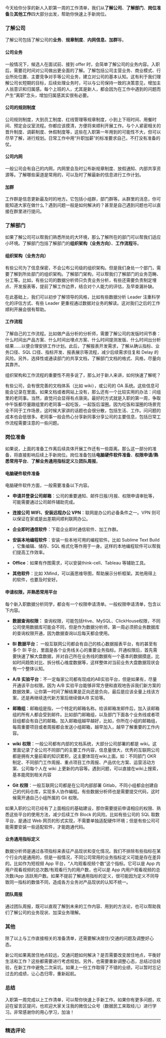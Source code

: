 <p data-nodeid="13116" class="">今天给你分享的新人入职第一周的工作清单，我们从<strong data-nodeid="13134">了解公司</strong>、<strong data-nodeid="13135">了解部门</strong>、<strong data-nodeid="13136">岗位准备</strong>及<strong data-nodeid="13137">其他工作</strong>四大部分出发，帮助你快速上手新岗位。</p>



<h3 data-nodeid="11985">了解公司</h3>
<p data-nodeid="11986">了解公司包括了解公司的<strong data-nodeid="12082">业务</strong>、<strong data-nodeid="12083">规章制度</strong>、<strong data-nodeid="12084">内网信息、加群</strong>等。</p>
<h4 data-nodeid="11987">公司业务</h4>
<p data-nodeid="11988">一般情况下，候选人在面试前、接到 offer 时，会简单了解公司的业务内容。入职后，需要花时间对公司做出更全面的了解。了解包括公司主营业务、商业模式、行业所处位置、主要竞争对手等公司业务，建立对公司的基本认知。这有利于我们理解公司长短期的目标，后续处理业务时，可以与公司保持一致的决策意见，增加主人翁意识和归属感。每个上班的人，尤其是新人，都会因为在工作中遇到的问题而产生“离职”念头，增加归属感其实很有必要。</p>
<h4 data-nodeid="11989">公司的规则制度</h4>
<p data-nodeid="11990">公司规则制度，大到员工制度、红线管理等规章制度，小到上下班时间、用餐时间、预定会议室流程。你都应该摸清，方便将来顺利开展工作。与个人紧密相关的晋升制度、调薪制度、休假制度等，这些在入职第一年用到的可能性不大，但可以尽早了解，进行规划。日常工作中用“升职加薪”的标准要求自己，不打没有准备的仗。</p>
<h4 data-nodeid="11991">公司内网</h4>
<p data-nodeid="11992">一般公司会有自己的内网，内网里会及时公布新规章制度、放假通知、内部共享资源等。了解哪些渠道是常用的，可以及时了解最新的信息进行工作计划。</p>
<h4 data-nodeid="11993">加群</h4>
<p data-nodeid="11994">工作群是信息更新最及时的地方。它包括小组群，部门群等。从群里的消息，你可能知道大家在做什么？遇到问题一般是如何解决的？甚至是自己遇到问题也可以直接在群里进行提问。</p>
<h3 data-nodeid="11995">了解部门</h3>
<p data-nodeid="11996">如果了解公司可以帮我们熟悉所处的大环境，那么了解所在的部门可以帮我们适应小环境。了解部门包括了解部门的<strong data-nodeid="12103">组织架构（业务方向）</strong>、<strong data-nodeid="12104">工作流程</strong>等。</p>
<h4 data-nodeid="11997">组织架构（业务方向）</h4>
<p data-nodeid="11998">有些公司为了信息保密，不会公布公司级的组织架构。但是我们身处一个部门，需要了解到所处部门的组织架构。了解部门架构，可以帮我们了解部门的业务范畴、分工等。比如，有些公司的数据分析师只负责业务分析，有些还需要负责制定埋点、开发报表等，提前了解工作边界，结合对个人能力的评估，及早查漏补缺。</p>
<p data-nodeid="11999">在此基础上，我们可以初步了解领导的风格，比如有些数据分析 Leader 注重科学化的评估方式、有些 Leader 更重视通过数据对业务的解读。这对我们之后的工作顺利开展会很有帮助。</p>
<h4 data-nodeid="12000">工作流程</h4>
<p data-nodeid="12001">了解自己的工作流程。比如做产品分析的分析师，需要了解公司的发版时间节奏：什么时间出产品方案、什么时间出埋点方案、什么时间提测发版、什么时间出分析结果......以便合理安排工作计划。此后，了解报表开发需求，了解从确认指标、业务口径、SQL 口径、指标开发、报表展示等流程，减少后续需求往复和 Delay 的风险。另外，选择性或通读部门的共享文档，了解部门文档的格式、风格，尽量向其靠齐。</p>
<p data-nodeid="12002">组织架构和工作流程的重要性不用多说了，那么对于新人来讲，如何快速了解呢？</p>
<p data-nodeid="12003">有些公司，会有很完善的文档体系（比如 wiki），或公司的 OA 系统。这些信息可能会记录在里面。如果文档或者网站上没有，那么还有一个比较实用的办法：问组里的老同事。当然，直觉问会显得有点唐突。最好的方式就是入职的第一周，争取中午饭都尽量跟组里的老同事一起吃饭，一起饭后溜圈。因为吃饭和溜圈的场景完全不同于工作场景，这时候大家讲的话题也会很分散，包括生活、工作。问问题的成本也会低很多。老同事一般会热心分享新同事分享公司的主要信息，包括日常工作流程需要注意的一些问题。</p>
<h3 data-nodeid="12004">岗位准备</h3>
<p data-nodeid="12005">如果说，上面的准备工作离后续具体开展工作还有一些距离。那么这一部分的准备，将直接影响后续上手新岗位。岗位准备包括<strong data-nodeid="12130">电脑硬件软件准备</strong>、<strong data-nodeid="12131">权限申请/熟悉常用平台</strong>、<strong data-nodeid="12132">了解业务通用指标定义</strong>及<strong data-nodeid="12133">团队周报</strong>。</p>
<h4 data-nodeid="12006">电脑硬件软件准备</h4>
<p data-nodeid="12007">电脑硬件软件方面，一般需要准备以下内容。</p>
<ul data-nodeid="12008">
<li data-nodeid="12009">
<p data-nodeid="12010"><strong data-nodeid="12140">申请并登录公司邮箱</strong>：公司的重要通知、邮件日报/月报、权限申请审批等，可能需要通过公司邮件辅助完成。</p>
</li>
<li data-nodeid="12011">
<p data-nodeid="12012"><strong data-nodeid="12145">连接公司 WIFI、安装远程办公 VPN</strong>：联网是办公的必备条件之一。VPN 则可以保证在家或是出差期间顺利联网办公。</p>
</li>
<li data-nodeid="12013">
<p data-nodeid="12014"><strong data-nodeid="12150">企业即时通信软件</strong>：下载企业即时通信软件、加工作群。</p>
</li>
<li data-nodeid="12015">
<p data-nodeid="12016"><strong data-nodeid="12155">安装本地编程软件</strong>：安装一些本地可用的编程软件。比如 Sublime Text Build ，它集编辑、储存、SQL 格式化等作用于一身。这样的本地编程软件可以帮我们提高工作效率。</p>
</li>
<li data-nodeid="12017">
<p data-nodeid="12018"><strong data-nodeid="12160">Office</strong>：如果有作图需求，可以安装think-cell、Tableau 等辅助工具。</p>
</li>
<li data-nodeid="12019">
<p data-nodeid="12020"><strong data-nodeid="12165">其他软件</strong>：比如 XMind，可以画思维导图，帮助展示分析框架。其他用得上的软件，也要及时安好。</p>
</li>
</ul>
<h4 data-nodeid="12021">申请权限，并熟悉常用平台</h4>
<p data-nodeid="12022">每个新入职数据分析同学，都会有一个权限申请清单。一般权限申请清单，包含以下内容。</p>
<ul data-nodeid="14066">
<li data-nodeid="14067">
<p data-nodeid="14068"><strong data-nodeid="14083">数据查询权限：</strong> 查询权限，可能包括Hive、MySQL、ClickHouse权限，不同公司使用数据库可能会不同，但是作为数据分析师，第一周必须把业务数据库的查询权限开通，因为数据查询以后每天都会使用。</p>
</li>
<li data-nodeid="14069">
<p data-nodeid="14070" class="te-preview-highlight"><strong data-nodeid="14088">BI 数据平台：</strong> 一般互联网公司都会有自己的核心数据报表平台，有的甚至有多个 BI 平台，里面是各个业务线关心的重要业务指标。开通权限后，首先需要快速了解大盘数据，并对自己所在业务线的数据有一个基本的数据摸底，比如时间趋势对比、拆分核心维度数据等，这样整体对当前业务大盘数据现状会有一个整体认知。</p>
</li>
<li data-nodeid="14071">
<p data-nodeid="14072"><strong data-nodeid="14093">A/B 实验平台</strong>：不一定每家公司都有现成的AB实验平台，但是如果有，尽量开通该平台权限。因为 A/B 实验平台能够非常方便和直观地告诉我们新方案的数据效果，让你第一时间了解结果是正向还是负向，最后是应该全量上线该方案，还是再继续迭代新方案后继续做A/B 实验等。</p>
</li>
<li data-nodeid="14073">
<p data-nodeid="14074"><strong data-nodeid="14098">邮箱组</strong>：邮箱组是指，一个特定的邮箱名称。给该邮箱发邮件后，加入该邮箱组的所有人都会受到邮件。比如部门邮箱组，以及部门下面各个业务线或者项目组都会有自己的邮箱。加入邮箱组越早越好，比如，你所在小组的邮箱组，每周重要项目或者周报都会发送小组邮箱，越早加入，越早了解重要的工作内容。</p>
</li>
<li data-nodeid="14075">
<p data-nodeid="14076"><strong data-nodeid="14103">wiki 权限</strong>：一般公司都有内部的文档系统，大部分公司部署的都是 wiki。这里面记录了全公司不同部门的主要工作内容，信息量很大，优秀的互联网公司都是拥有大量前辈的知识累积，这主要体现在wiki上面。如：不同部门 OKR 制定、不同部门工作周报、重点项目工作周报、产品优化方案、运营活动方案、公司每个人在 wiki 上更新的内容等。遇到问题，可以直接在wiki上搜索，基本能爬到相关内容</p>
</li>
<li data-nodeid="14077">
<p data-nodeid="14078"><strong data-nodeid="14108">Git 权限</strong>：一般互联网公司都是在公司内部部署 Gitlab，不同小组都会创建自己的代码仓库，实现多人协作编程。有些数据分析师也是需要提交代码，这时候需开通自己小组所属的 Git 权限。</p>
</li>
</ul>


<p data-nodeid="12036">如果入职的公司已经有了上面相应的基础建设，那你需要提前申请相应的权限、熟悉这些平台的使用方法，减少后续工作 Block 的风险。比如有些公司的 SQL 取数平台，是通过 Web 网页的形式实现，不需要单独适配硬件环境；但是有些公司可能需要安装一些适配软件，才能跑通代码。</p>
<h4 data-nodeid="12037">业务通用指标定义</h4>
<p data-nodeid="12038">数据分析师是通过各项指标来表征产品现状和变化情况。我们不排除有些指标在某个行业内是通用的，但是一般情况，不同公司常用的业务指标定义可能是存在差异的。比如作为短视频 App 平台，“人均观看视频个数”这个指标。它可以是 App 内用户观看视频的总次数/有观看行为的用户数，也可以是 App 内用户观看视频的总次数/App 活跃用户数。如果不提前了解通用指标的定义，很可能因为定义不同导致同一指标的数值不同，造成各方业务对产品现状的认知不统一。</p>
<h4 data-nodeid="12039">团队周报</h4>
<p data-nodeid="12040">通过团队周报，既可以直观了解到未来的工作内容、用到的方法论，也可以帮助我们了解公司的业务现状、加深业务理解。</p>
<h3 data-nodeid="12041">其他</h3>
<p data-nodeid="12042">除了以上与工作直接相关的准备清单，还需要解决居住/交通的问题及调整好心态。</p>
<p data-nodeid="12043">新公司如果离居住地点较远，交通问题如何解决？是否需要改变居住地点，平衡好生活和工作？这些都需要进行考虑规划。另外，也需要重新调整心态，总结过往经验，在新工作中避免二次采坑。如果上一份工作取得了不错的业绩，可以暂时忘记过去的成绩，让心态归零，重新起航。</p>
<h3 data-nodeid="12044">总结</h3>
<p data-nodeid="12045">入职第一周完成以上工作清单，可以帮你快速上手新工作。如果你有更多问题，欢迎在留言区提问，也欢迎大家关注我的微信公众号（数据民工来取经儿）进行学习。非常感谢你的用心学习，加油！</p>

---

### 精选评论


